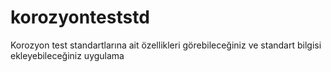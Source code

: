 # korozyonteststd
Korozyon test standartlarına ait özellikleri görebileceğiniz ve standart bilgisi ekleyebileceğiniz uygulama
